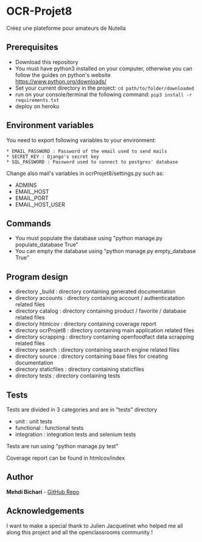 # OCR-Projet8
Créez une plateforme pour amateurs de Nutella

## Prerequisites
* Download this repository
* You must have python3 installed on your computer, otherwise you can follow the guides on python's website https://www.python.org/downloads/
* Set your current directory in the project:
```cd path/to/folder/downloaded```
* run on your console/terminal the following command:
```pip3 install -r requirements.txt```
* deploy on heroku

## Environment variables
You need to export following variables to your environment:

    * EMAIL_PASSWORD : Password of the email used to send mails
    * SECRET_KEY : Django's secret key
    * SQL_PASSWORD : Password used to connect to postgres' database

Change also mail's variables in ocrProjet8/settings.py such as:
* ADMINS
* EMAIL_HOST
* EMAIL_PORT
* EMAIL_HOST_USER

## Commands

* You must populate the database using "python manage.py populate_database True"
* You can empty the database using "python manage.py empty_database True"

## Program design
* directory _build : directory containing generated documentation
* directory accounts : directory containing account / authenticatation related files
* directory catalog : directory containing product / favorite / database related files
* directory htmlcov : directory containing coverage report
* directory ocrProjet8 : directory containing main application related files
* directory scrapping : directory containing openfoodfact data scrapping related files
* directory search : directory containing search engine related files
* directory source : directory containing base files for creating documentation
* directory staticfiles : directory containing staticfiles
* directory tests : directory containing tests

## Tests
Tests are divided in 3 categories and are in "tests" directory
* unit : unit tests
* functional : functional tests
* integration : integration tests and selenium tests

Tests are run using "python manage.py test"

Coverage report can be found in htmlcov/index
## Author
**Mehdi Bichari** - [GitHub Repo](https://github.com/Kaik-a/)

## Acknowledgements
I want to make a special thank to Julien Jacquelinet who helped me all along this project and all the openclassrooms community !
